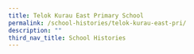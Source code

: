 ```yaml
---
title: Telok Kurau East Primary School
permalink: /school-histories/telok-kurau-east-pri/
description: ""
third_nav_title: School Histories
---
```


